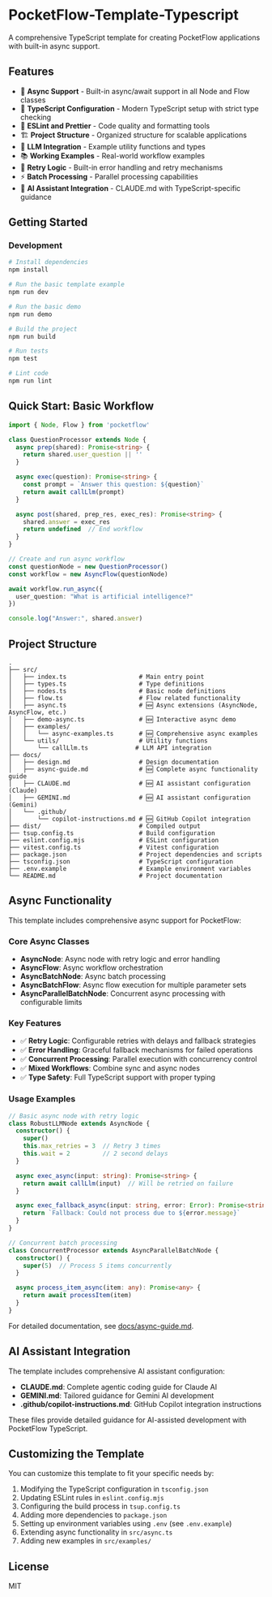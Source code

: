 # PocketFlow-Template-Typescript

A comprehensive TypeScript template for creating PocketFlow applications with built-in async support.

## Features

- 🚀 **Async Support** - Built-in async/await support in all Node and Flow classes
- 🔧 **TypeScript Configuration** - Modern TypeScript setup with strict type checking
- 📝 **ESLint and Prettier** - Code quality and formatting tools
- 🏗️ **Project Structure** - Organized structure for scalable applications
- 🤖 **LLM Integration** - Example utility functions and types
- 📚 **Working Examples** - Real-world workflow examples
- 🔄 **Retry Logic** - Built-in error handling and retry mechanisms
- ⚡ **Batch Processing** - Parallel processing capabilities
- 🎯 **AI Assistant Integration** - CLAUDE.md with TypeScript-specific guidance

## Getting Started

### Development

```bash
# Install dependencies
npm install

# Run the basic template example
npm run dev

# Run the basic demo
npm run demo

# Build the project
npm run build

# Run tests
npm test

# Lint code
npm run lint
```

## Quick Start: Basic Workflow

```typescript
import { Node, Flow } from 'pocketflow'

class QuestionProcessor extends Node {
  async prep(shared): Promise<string> {
    return shared.user_question || ''
  }

  async exec(question): Promise<string> {
    const prompt = `Answer this question: ${question}`
    return await callLlm(prompt)
  }

  async post(shared, prep_res, exec_res): Promise<string> {
    shared.answer = exec_res
    return undefined  // End workflow
  }
}

// Create and run async workflow
const questionNode = new QuestionProcessor()
const workflow = new AsyncFlow(questionNode)

await workflow.run_async({
  user_question: "What is artificial intelligence?"
})

console.log("Answer:", shared.answer)
```

## Project Structure

```
.
├── src/
│   ├── index.ts                    # Main entry point
│   ├── types.ts                    # Type definitions
│   ├── nodes.ts                    # Basic node definitions
│   ├── flow.ts                     # Flow related functionality
│   ├── async.ts                    # 🆕 Async extensions (AsyncNode, AsyncFlow, etc.)
│   ├── demo-async.ts               # 🆕 Interactive async demo
│   ├── examples/
│   │   └── async-examples.ts       # 🆕 Comprehensive async examples
│   └── utils/                      # Utility functions
│       └── callLlm.ts             # LLM API integration
├── docs/
│   ├── design.md                   # Design documentation
│   ├── async-guide.md              # 🆕 Complete async functionality guide
│   ├── CLAUDE.md                   # 🆕 AI assistant configuration (Claude)
│   ├── GEMINI.md                   # 🆕 AI assistant configuration (Gemini)
│   └── .github/
│       └── copilot-instructions.md # 🆕 GitHub Copilot integration
├── dist/                           # Compiled output
├── tsup.config.ts                  # Build configuration
├── eslint.config.mjs               # ESLint configuration
├── vitest.config.ts                # Vitest configuration
├── package.json                    # Project dependencies and scripts
├── tsconfig.json                   # TypeScript configuration
├── .env.example                    # Example environment variables
└── README.md                       # Project documentation
```

## Async Functionality

This template includes comprehensive async support for PocketFlow:

### Core Async Classes

- **AsyncNode**: Async node with retry logic and error handling
- **AsyncFlow**: Async workflow orchestration
- **AsyncBatchNode**: Async batch processing
- **AsyncBatchFlow**: Async flow execution for multiple parameter sets
- **AsyncParallelBatchNode**: Concurrent async processing with configurable limits

### Key Features

- ✅ **Retry Logic**: Configurable retries with delays and fallback strategies
- ✅ **Error Handling**: Graceful fallback mechanisms for failed operations
- ✅ **Concurrent Processing**: Parallel execution with concurrency control
- ✅ **Mixed Workflows**: Combine sync and async nodes
- ✅ **Type Safety**: Full TypeScript support with proper typing

### Usage Examples

```typescript
// Basic async node with retry logic
class RobustLLMNode extends AsyncNode {
  constructor() {
    super()
    this.max_retries = 3  // Retry 3 times
    this.wait = 2         // 2 second delays
  }

  async exec_async(input: string): Promise<string> {
    return await callLlm(input)  // Will be retried on failure
  }

  async exec_fallback_async(input: string, error: Error): Promise<string> {
    return `Fallback: Could not process due to ${error.message}`
  }
}

// Concurrent batch processing
class ConcurrentProcessor extends AsyncParallelBatchNode {
  constructor() {
    super(5)  // Process 5 items concurrently
  }

  async process_item_async(item: any): Promise<any> {
    return await processItem(item)
  }
}
```

For detailed documentation, see [docs/async-guide.md](docs/async-guide.md).

## AI Assistant Integration

The template includes comprehensive AI assistant configuration:

- **CLAUDE.md**: Complete agentic coding guide for Claude AI
- **GEMINI.md**: Tailored guidance for Gemini AI development
- **.github/copilot-instructions.md**: GitHub Copilot integration instructions

These files provide detailed guidance for AI-assisted development with PocketFlow TypeScript.

## Customizing the Template

You can customize this template to fit your specific needs by:

1. Modifying the TypeScript configuration in `tsconfig.json`
2. Updating ESLint rules in `eslint.config.mjs`
3. Configuring the build process in `tsup.config.ts`
4. Adding more dependencies to `package.json`
5. Setting up environment variables using `.env` (see `.env.example`)
6. Extending async functionality in `src/async.ts`
7. Adding new examples in `src/examples/`

## License

MIT
